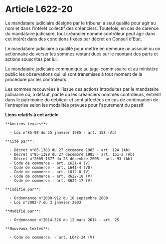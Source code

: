 # Article L622-20

Le mandataire judiciaire désigné par le tribunal a seul qualité pour agir au nom et dans l'intérêt collectif des créanciers.
Toutefois, en cas de carence du mandataire judiciaire, tout créancier nommé contrôleur peut agir dans cet intérêt dans des
conditions fixées par décret en Conseil d'Etat.

Le mandataire judiciaire a qualité pour mettre en demeure un associé ou un actionnaire de verser les sommes restant dues sur
le montant des parts et actions souscrites par lui. 

Le mandataire judiciaire communique au juge-commissaire et au ministère public les observations qui lui sont transmises à
tout moment de la procédure par les contrôleurs.

Les sommes recouvrées à l'issue des actions introduites par le mandataire judiciaire ou, à défaut, par le ou les créanciers
nommés contrôleurs, entrent dans le patrimoine du débiteur et sont affectées en cas de continuation de l'entreprise selon les
modalités prévues pour l'apurement du passif.

**Liens relatifs à cet article**

	**Anciens textes**:

	  - Loi n°85-98 du 25 janvier 1985 - art. 158 (Ab)

	**Cité par**:

	  - Décret n°85-1388 du 27 décembre 1985 - art. 124 (Ab)
	  - Décret n°85-1388 du 27 décembre 1985 - art. 151-2 (Ab)
	  - Décret n°2005-1677 du 28 décembre 2005 - art. 93 (Ab)
	  - Code de commerce - art. L621-4 (V)
	  - Code de commerce - art. L641-4 (VD)
	  - Code de commerce - art. L812-8 (V)
	  - Code de commerce - art. R622-18 (V)
	  - Code de commerce - art. R624-17 (V)

	**Codifié par**:

	  - Ordonnance n°2000-912 du 18 septembre 2000
	  - Loi n°2003-7 du 3 janvier 2003

	**Modifié par**:

	  - Ordonnance n°2014-326 du 12 mars 2014 - art. 25

	**Nouveaux textes**:

	  - Code de commerce. - art. L642-24 (V)
